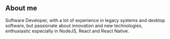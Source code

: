## About me
Software Developer, with a lot of experience in legacy systems and desktop software, but passionate about innovation and new technologies, enthusiastic especially in NodeJS, React and React Native.

